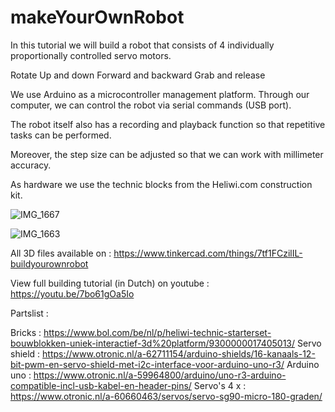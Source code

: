 # makeYourOwnRobot
In this tutorial we will build a robot that consists of 4 individually proportionally controlled servo motors.


Rotate
Up and down
Forward and backward
Grab and release

We use Arduino as a microcontroller management platform.  Through our computer, we can control the robot via serial commands (USB port).

The robot itself also has a recording and playback function so that repetitive tasks can be performed.

Moreover, the step size can be adjusted so that we can work with millimeter accuracy.

As hardware we use the technic blocks from the Heliwi.com construction kit. 

![IMG_1667](https://user-images.githubusercontent.com/74420584/143816689-259b045f-fcbe-4267-91b1-13b8c102e326.JPG)

![IMG_1663](https://user-images.githubusercontent.com/74420584/143816760-eb6813c2-dac5-4826-bd6f-8ff9d3d79655.JPG)

All 3D files available on  :  https://www.tinkercad.com/things/7tf1FCzilIL-buildyourownrobot

View full building tutorial (in Dutch) on youtube :  https://youtu.be/7bo61gOa5Io

Partslist :

Bricks : https://www.bol.com/be/nl/p/heliwi-technic-starterset-bouwblokken-uniek-interactief-3d%20platform/9300000017405013/
Servo shield :  https://www.otronic.nl/a-62711154/arduino-shields/16-kanaals-12-bit-pwm-en-servo-shield-met-i2c-interface-voor-arduino-uno-r3/
Arduino uno :  https://www.otronic.nl/a-59964800/arduino/uno-r3-arduino-compatible-incl-usb-kabel-en-header-pins/
Servo's 4 x : https://www.otronic.nl/a-60660463/servos/servo-sg90-micro-180-graden/




